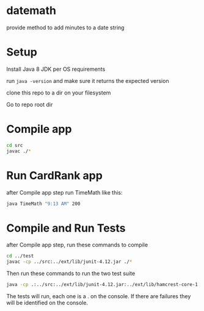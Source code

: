 # datemath
provide method to add minutes to a date string

# Setup
Install Java 8 JDK per OS requirements

run `java -version` and make sure it returns the expected version

clone this repo to a dir on your filesystem

Go to repo root dir

# Compile app
```bash
cd src
javac ./*
```

# Run CardRank app
after Compile app step run TimeMath like this:
```bash
java TimeMath "9:13 AM" 200
```

# Compile and Run Tests
after Compile app step, run these commands to compile
```bash
cd ../test
javac -cp ../src:../ext/lib/junit-4.12.jar ./*

```
Then run these commands to run the two test suite
```bash
java -cp .:../src:../ext/lib/junit-4.12.jar:../ext/lib/hamcrest-core-1.3.jar org.junit.runner.JUnitCore ChronosTest

```
The tests will run, each one is a . on the console. If there are failures they will be identified on the console.
